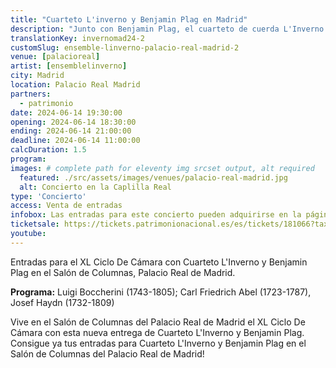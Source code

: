 ```yaml
---
title: "Cuarteto L'inverno y Benjamin Plag en Madrid"
description: "Junto con Benjamin Plag, el cuarteto de cuerda L'Inverno interpreta un concierto con los famosos instrumentos de Antonio Stradivari de 1696"
translationKey: invernomad24-2
customSlug: ensemble-linverno-palacio-real-madrid-2
venue: [palacioreal]
artist: [ensemblelinverno]
city: Madrid
location: Palacio Real Madrid
partners:
  - patrimonio
date: 2024-06-14 19:30:00
opening: 2024-06-14 18:30:00
ending: 2024-06-14 21:00:00
deadline: 2024-06-14 11:00:00
calcDuration: 1.5
program:
images: # complete path for eleventy img srcset output, alt required
  featured: ./src/assets/images/venues/palacio-real-madrid.jpg
  alt: Concierto en la Caplilla Real
type: 'Concierto'
access: Venta de entradas
infobox: Las entradas para este concierto pueden adquirirse en la página web del Patrimonio Nacional
ticketsale: https://tickets.patrimonionacional.es/es/tickets/181066?taxonomies=842102
youtube:
---
```


Entradas para el XL Ciclo De Cámara con Cuarteto L'Inverno y Benjamin Plag en el Salón de Columnas, Palacio Real de Madrid.

**Programa:**
Luigi Boccherini (1743-1805); Carl Friedrich Abel (1723-1787), Josef Haydn (1732-1809)

Vive en el Salón de Columnas del Palacio Real de Madrid el XL Ciclo De Cámara con esta nueva entrega de Cuarteto L'Inverno y Benjamin Plag. Consigue ya tus entradas para Cuarteto L'Inverno y Benjamin Plag en el Salón de Columnas del Palacio Real de Madrid!
